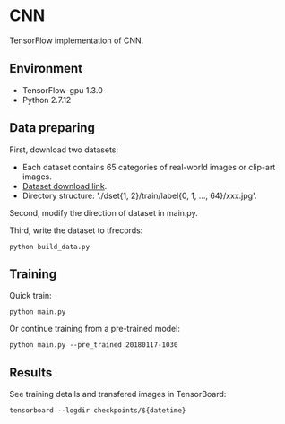 # CNN
TensorFlow implementation of CNN.

## Environment
* TensorFlow-gpu 1.3.0
* Python 2.7.12

## Data preparing
First, download two datasets:

* Each dataset contains 65 categories of real-world images or clip-art images.
* [Dataset download link](https://pan.baidu.com/s/10cT-PIYP2QExZGYEfS6ovw).
* Directory structure: './dset{1, 2}/train/label{0, 1, ..., 64}/xxx.jpg'.

Second, modify the direction of dataset in main.py.

Third, write the dataset to tfrecords:

```
python build_data.py
```

## Training
Quick train:

```
python main.py
```

Or continue training from a pre-trained model:

```
python main.py --pre_trained 20180117-1030
```

## Results
See training details and transfered images in TensorBoard:

```
tensorboard --logdir checkpoints/${datetime}
```

